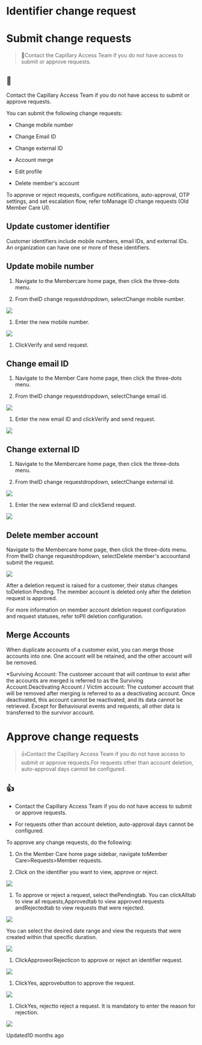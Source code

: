 # Identifier change request

# Submit change requests

> 🚧Contact the Capillary Access Team if you do not have access to submit or approve requests.

## 🚧

Contact the Capillary Access Team if you do not have access to submit or approve requests.

You can submit the following change requests:

- Change mobile number

- Change Email ID

- Change external ID

- Account merge

- Edit profile

- Delete member's account

To approve or reject requests, configure notifications, auto-approval, OTP settings, and set escalation flow, refer toManage ID change requests (Old Member Care UI).

## Update customer identifier

Customer identifiers include mobile numbers, email IDs, and external IDs. An organization can have one or more of these identifiers.

## Update mobile number

1. Navigate to the Membercare home page, then click the three-dots menu.

2. From theID change requestdropdown, selectChange mobile number.

![](https://files.readme.io/c012d56-image.png)

1. Enter the new mobile number.

![](https://files.readme.io/c20e2ef-image.png)

1. ClickVerify and send request.

## Change email ID

1. Navigate to the Member Care home page, then click the three-dots menu.

2. From theID change requestdropdown, selectChange email id.

![](https://files.readme.io/9831491-image.png)

1. Enter the new email ID and clickVerify and send request.

![](https://files.readme.io/0889557-image.png)

## Change external ID

1. Navigate to the Membercare home page, then click the three-dots menu.

2. From theID change requestdropdown, selectChange external id.

![](https://files.readme.io/92d678e-image.png)

1. Enter the new external ID and clickSend request.

![](https://files.readme.io/9b3c1ff-image.png)

## Delete member account

Navigate to the Membercare home page, then click the three-dots menu. From theID change requestdropdown, selectDelete member's accountand submit the request.

![](https://files.readme.io/d6f6578-Delete_account_1.gif)

After a deletion request is raised for a customer, their status changes toDeletion Pending. The member account is deleted only after the deletion request is approved.

For more information on member account deletion request configuration and request statuses, refer toPII deletion configuration.

## Merge Accounts

When duplicate accounts of a customer exist, you can merge those accounts into one. One account will be retained, and the other account will be removed.

*Surviving Account: The customer account that will continue to exist after the accounts are merged is referred to as the Surviving Account.Deactivating Account / Victim account: The customer account that will be removed after merging is referred to as a deactivating account. Once deactivated, this account cannot be reactivated, and its data cannot be retrieved. Except for Behavioural events and requests, all other data is transferred to the survivor account.

# Approve change requests

> 👍Contact the Capillary Access Team if you do not have access to submit or approve requests.For requests other than account deletion, auto-approval days cannot be configured.

## 👍

- Contact the Capillary Access Team if you do not have access to submit or approve requests.

- For requests other than account deletion, auto-approval days cannot be configured.

To approve any change requests, do the following:

1. On the Member Care home page sidebar, navigate toMember Care>Requests>Member requests.

2. Click on the identifier you want to view, approve or reject.

![](https://files.readme.io/14df6e2-identifier_click.gif)

1. To approve or reject a request, select thePendingtab. You can clickAlltab to view all requests,Approvedtab to view approved requests andRejectedtab to view requests that were rejected.

![](https://files.readme.io/9faf7c3-all_ids.gif)

You can select the desired date range and view the requests that were created within that specific duration.

![](https://files.readme.io/4d5a51a-date_range_tab.gif)

1. ClickApproveorRejecticon to approve or reject an identifier request.

![](https://files.readme.io/6db69f0-Approve_Reject_v1.gif)

1. ClickYes, approvebutton to approve the request.

![](https://files.readme.io/72e003e-approve_ide.png)

1. ClickYes, rejectto reject a request. It is mandatory to enter the reason for rejection.

![](https://files.readme.io/b79899b-reject.png)

Updated10 months ago